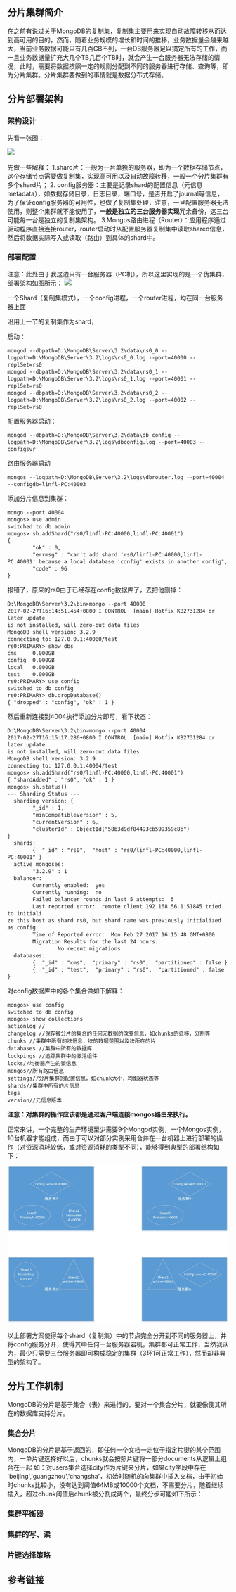 ## 分片集群简介
在之前有说过关于MongoDB的复制集，复制集主要用来实现自动故障转移从而达到高可用的目的，然而，随着业务规模的增长和时间的推移，业务数据量会越来越大，当前业务数据可能只有几百GB不到，一台DB服务器足以搞定所有的工作，而一旦业务数据量扩充大几个TB几百个TB时，就会产生一台服务器无法存储的情况，此时，需要将数据按照一定的规则分配到不同的服务器进行存储、查询等，即为分片集群。分片集群要做到的事情就是数据分布式存储。

## 分片部署架构

### 架构设计
先看一张图：

![](https://docs.mongodb.com/manual/_images/sharded-cluster-production-architecture.bakedsvg.svg)

先做一些解释：
1.shard片：一般为一台单独的服务器，即为一个数据存储节点，这个存储节点需要做复制集，实现高可用以及自动故障转移，一般一个分片集群有多个shard片；
2. config服务器：主要是记录shard的配置信息（元信息metadata），如数据存储目录，日志目录，端口号，是否开启了journal等信息，为了保证config服务器的可用性，也做了复制集处理，注意，一旦配置服务器无法使用，则整个集群就不能使用了，**一般是独立的三台服务器实现**冗余备份，这三台可能每一台是独立的复制集架构。
3.Mongos路由进程（Router）：应用程序通过驱动程序直接连接router，router启动时从配置服务器复制集中读取shared信息，然后将数据实际写入或读取（路由）到具体的shard中。

### 部署配置

注意：此处由于我这边只有一台服务器（PC机），所以这里实现的是一个伪集群，部署架构如图所示：
![](https://docs.mongodb.com/manual/_images/sharded-cluster-test-architecture.bakedsvg.svg)

一个Shard（复制集模式），一个config进程，一个router进程，均在同一台服务器上面

沿用上一节的复制集作为shard，

启动：

```
mongod --dbpath=D:\MongoDB\Server\3.2\data\rs0_0 --logpath=D:\MongoDB\Server\3.2\logs\rs0_0.log --port=40000 --replSet=rs0
mongod --dbpath=D:\MongoDB\Server\3.2\data\rs0_1 --logpath=D:\MongoDB\Server\3.2\logs\rs0_1.log --port=40001 --replSet=rs0
mongod --dbpath=D:\MongoDB\Server\3.2\data\rs0_2 --logpath=D:\MongoDB\Server\3.2\logs\rs0_2.log --port=40002 --replSet=rs0
```
配置服务器启动：



```
mongod --dbpath=D:\MongoDB\Server\3.2\data\db_config --logpath=D:\MongoDB\Server\3.2\logs\dbconfig.log --port=40003 --configsvr
```
路由服务器启动



```
mongos --logpath=D:\MongoDB\Server\3.2\logs\dbrouter.log --port=40004 --configdb=linfl-PC:40003
```
添加分片信息到集群：



```
mongo --port 40004
mongos> use admin
switched to db admin
mongos> sh.addShard("rs0/linfl-PC:40000,linfl-PC:40001")
{
        "ok" : 0,
        "errmsg" : "can't add shard 'rs0/linfl-PC:40000,linfl-PC:40001' because a local database 'config' exists in another config",
        "code" : 96
}
```

报错了，原来的rs0由于已经存在config数据库了，去把他删掉：



```
D:\MongoDB\Server\3.2\bin>mongo --port 40000
2017-02-27T16:14:51.454+0800 I CONTROL  [main] Hotfix KB2731284 or later update
is not installed, will zero-out data files
MongoDB shell version: 3.2.9
connecting to: 127.0.0.1:40000/test
rs0:PRIMARY> show dbs
cms     0.000GB
config  0.000GB
local   0.000GB
test    0.000GB
rs0:PRIMARY> use config
switched to db config
rs0:PRIMARY> db.dropDatabase()
{ "dropped" : "config", "ok" : 1 }
```
然后重新连接到4004执行添加分片即可，看下状态：



```
D:\MongoDB\Server\3.2\bin>mongo --port 40004
2017-02-27T16:15:17.286+0800 I CONTROL  [main] Hotfix KB2731284 or later update
is not installed, will zero-out data files
MongoDB shell version: 3.2.9
connecting to: 127.0.0.1:40004/test
mongos> sh.addShard("rs0/linfl-PC:40000,linfl-PC:40001")
{ "shardAdded" : "rs0", "ok" : 1 }
mongos> sh.status()
--- Sharding Status ---
  sharding version: {
        "_id" : 1,
        "minCompatibleVersion" : 5,
        "currentVersion" : 6,
        "clusterId" : ObjectId("58b3d9df84493cb599359c8b")
}
  shards:
        {  "_id" : "rs0",  "host" : "rs0/linfl-PC:40000,linfl-PC:40001" }
  active mongoses:
        "3.2.9" : 1
  balancer:
        Currently enabled:  yes
        Currently running:  no
        Failed balancer rounds in last 5 attempts:  5
        Last reported error:  remote client 192.168.56.1:51845 tried to initiali
ze this host as shard rs0, but shard name was previously initialized as config
        Time of Reported error:  Mon Feb 27 2017 16:15:48 GMT+0800
        Migration Results for the last 24 hours:
                No recent migrations
  databases:
        {  "_id" : "cms",  "primary" : "rs0",  "partitioned" : false }
        {  "_id" : "test",  "primary" : "rs0",  "partitioned" : false }

```
对config数据库中的各个集合做如下解释：



```
mongos> use config
switched to db config
mongos> show collections
actionlog //
changelog //保存被分片的集合的任何元数据的改变信息，如chunks的迁移，分割等
chunks //集群中所有的块信息，块的数据范围以及块所在的片
databases //集群中所有的数据库
lockpings //追踪集群中的激活组件
locks//均衡器产生的锁信息
mongos//所有路由信息
settings//分片集群的配置信息，如chunk大小，均衡器状态等
shards//集群中所有的片信息
tags
version//元信息版本
```

**注意：对集群的操作应该都是通过客户端连接mongos路由来执行。**

正常来讲，一个完整的生产环境至少需要9个Mongod实例，一个Mongos实例，10台机器才能组成，而由于可以对部分实例采用合并在一台机器上进行部署的操作（对资源消耗较低，或对资源消耗的类型不同），能够得到典型的部署结构如下：

![](/assets/典型的mongodb集群部署架构.jpg)

以上部署方案使得每个shard（复制集）中的节点完全分开到不同的服务器上，并将config服务分开，使得其中任何一台服务器宕机，集群都可正常工作，当然我认为，最少只需要三台服务器即可构成稳定的集群（3坏1可正常工作），然而却非典型的架构了。

## 分片工作机制

MongoDB的分片是基于集合（表）来进行的，要对一个集合分片，就要像使其所在的数据库支持分片。

### 集合分片
MongoDB的分片是基于返回的，即任何一个文档一定位于指定片键的某个范围内，一单片键选择好以后，chunks就会按照片键将一部分documents从逻辑上组合在一起
如：对users集合选择city作为片键来分片，如果city字段中存在 'beijing','guangzhou','changsha'，初始时随机的向集群中插入文档，由于初始时chunks比较小，没有达到阈值64MB或10000个文档，不需要分片，随着继续插入，超过chunk阈值后chunk被分割成两个，最终分步可能如下所示：



### 集群平衡器

### 集群的写、读

### 片键选择策略

## 参考链接

[](https://docs.mongodb.com/manual/core/sharded-cluster-components/)